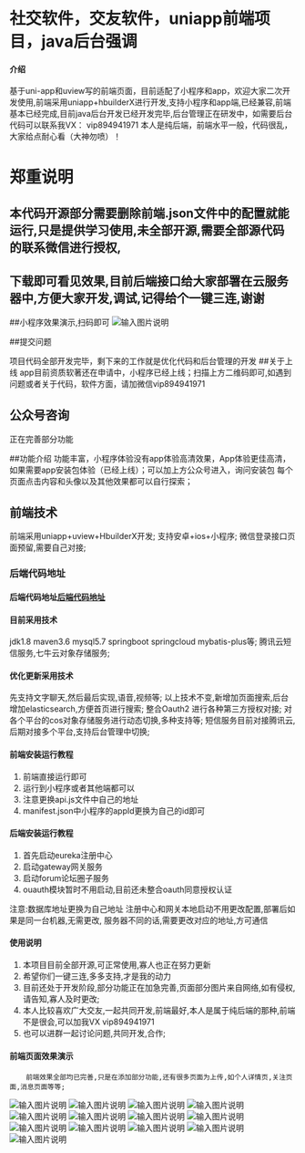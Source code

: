 # 社交软件，交友软件，uniapp前端项目，java后台强调

#### 介绍
基于uni-app和uview写的前端页面，目前适配了小程序和app，欢迎大家二次开发使用,前端采用uniapp+hbuilderX进行开发,支持小程序和app端,已经兼容,前端基本已经完成,目前java后台开发已经开发完毕,后台管理正在研发中，如需要后台代码可以联系我VX：  vip894941971
本人是纯后端，前端水平一般，代码很乱，大家给点耐心看（大神勿喷）！

# 郑重说明
## 本代码开源部分需要删除前端.json文件中的配置就能运行,只是提供学习使用,未全部开源,需要全部源代码的联系微信进行授权,

## 下载即可看见效果,目前后端接口给大家部署在云服务器中,方便大家开发,调试,记得给个一键三连,谢谢

##小程序效果演示,扫码即可
![输入图片说明](https://images.gitee.com/uploads/images/2021/0505/190736_5e8cd79c_7727235.jpeg "gongyou.jpg")


##提交问题

项目代码全部开发完毕，剩下来的工作就是优化代码和后台管理的开发
##关于上线
app目前资质软著还在申请中，小程序已经上线；扫描上方二维码即可,如遇到问题或者关于代码，软件方面，请加微信vip894941971
## 公众号咨询
正在完善部分功能

##功能介绍
功能丰富，小程序体验没有app体验高清效果，App体验更佳高清，如果需要app安装包体验（已经上线）；可以加上方公众号进入，询问安装包
每个页面点击内容和头像以及其他效果都可以自行探索；
## 前端技术
前端采用uniapp+uview+HbuilderX开发;
支持安卓+ios+小程序;
微信登录接口页面预留,需要自己对接;

### 后端代码地址

#### 后端代码地址[后端代码地址](https://gitee.com/lqp9595/gongyou.git)

#### 目前采用技术
jdk1.8  maven3.6 mysql5.7  springboot  springcloud  mybatis-plus等;
腾讯云短信服务,七牛云对象存储服务;



#### 优化更新采用技术
先支持文字聊天,然后最后实现,语音,视频等;
以上技术不变,新增加页面搜索,后台增加elasticsearch,方便首页进行搜索;
整合Oauth2 进行各种第三方授权对接;
对各个平台的cos对象存储服务进行动态切换,多种支持等;
短信服务目前对接腾讯云,后期对接多个平台,支持后台管理中切换;

#### 前端安装运行教程

1.  前端直接运行即可
2.  运行到小程序或者其他端都可以
3.  注意更换api.js文件中自己的地址
4.  manifest.json中小程序的appId更换为自己的id即可

#### 后端安装运行教程

1.  首先启动eureka注册中心
2.  启动gateway网关服务
3.  启动forum论坛圈子服务
4.  ouauth模块暂时不用启动,目前还未整合oauth同意授权认证

注意:数据库地址更换为自己地址
     注册中心和网关本地启动不用更改配置,部署后如果是同一台机器,无需更改,
     服务器不同的话,需要更改对应的地址,方可通信
#### 使用说明

1.  本项目目前全部开源,可正常使用,寡人也正在努力更新
2.  希望你们一键三连,多多支持,才是我的动力
3.  目前还处于开发阶段,部分功能正在加急完善,页面部分图片来自网络,如有侵权,请告知,寡人及时更改;
4.  本人比较喜欢广大交友,一起共同开发,前端最好,本人是属于纯后端的那种,前端不是很会,可以加我VX  vip894941971
5.  也可以进群一起讨论问题,共同开发,合作;

#### 前端页面效果演示
        前端效果全部均已完善,只是在添加部分功能,还有很多页面为上传,如个人详情页,关注页面,消息页面等等;
![输入图片说明](https://images.gitee.com/uploads/images/2021/0415/160650_63aa2772_7727235.jpeg "d8623985e348a32bffb66bafa0d0d8f.jpg")
![输入图片说明](https://images.gitee.com/uploads/images/2021/0415/160709_b5b44883_7727235.jpeg "bb90f77231f313e4925ac493bda7cf8.jpg")
![输入图片说明](https://images.gitee.com/uploads/images/2021/0415/160700_531fd652_7727235.jpeg "bf45e56c323e797f796ee6bd7cb6706.jpg")
![输入图片说明](https://images.gitee.com/uploads/images/2021/0415/160721_d4744b93_7727235.jpeg "9f6626e70d51fbcf8fec7e477af6d91.jpg")
![输入图片说明](https://images.gitee.com/uploads/images/2021/0415/160729_15ad6567_7727235.jpeg "8b801a34aba959c4e718ad41ccaf448.jpg")
![输入图片说明](https://images.gitee.com/uploads/images/2021/0415/160739_f3e0626a_7727235.jpeg "9c1e8167c51f1264cf409b9b95cf8e0.jpg")
![输入图片说明](https://images.gitee.com/uploads/images/2021/0415/160750_16c89773_7727235.jpeg "3f969e3f728aee1db8a6f3eede40da0.jpg")
![输入图片说明](https://images.gitee.com/uploads/images/2021/0415/160758_3a689e64_7727235.jpeg "08e19791f8b426672d7b56128588e60.jpg")
![输入图片说明](https://images.gitee.com/uploads/images/2021/0415/160806_7bf4ef4c_7727235.jpeg "8f5487e737c57db54e1c34b462b3735.jpg")
![输入图片说明](https://images.gitee.com/uploads/images/2021/0415/160816_52da650b_7727235.jpeg "17c1c9d802b8288925631d7e7358dfa.jpg")
![输入图片说明](https://images.gitee.com/uploads/images/2021/0415/160829_0a6108d2_7727235.jpeg "78d98e13d67bb44d3e630db22ba2bc6.jpg")
![输入图片说明](https://images.gitee.com/uploads/images/2021/0415/160840_fddfc6e1_7727235.jpeg "769adbf64efef75ec38430c3083c913.jpg")
![输入图片说明](https://images.gitee.com/uploads/images/2021/0415/160847_ce9b5c5e_7727235.jpeg "6856a1f35bac0c074820b76f8a57e21.jpg")



